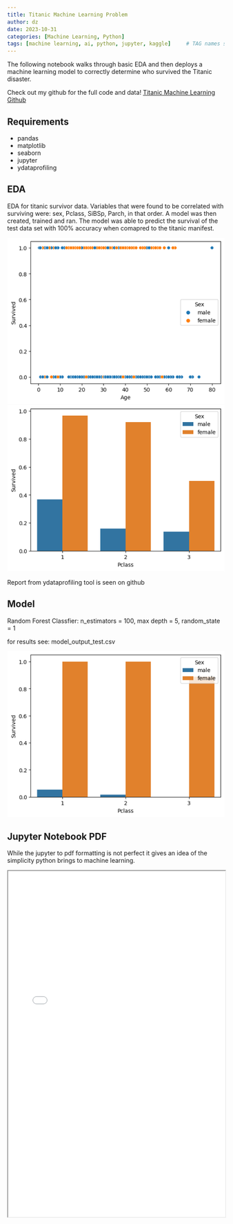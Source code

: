 ```yaml
---
title: Titanic Machine Learning Problem
author: dz  
date: 2023-10-31
categories: [Machine Learning, Python]
tags: [machine learning, ai, python, jupyter, kaggle]     # TAG names should always be lowercase
---
```

The following notebook walks through basic EDA and then deploys a machine learning model to correctly determine who survived the Titanic disaster.  
  
Check out my github for the full code and data! [Titanic Machine Learning Github]("https://github.com/dzauski585/Titanic-Machine-Learning/tree/main")

## Requirements
- pandas
- matplotlib
- seaborn
- jupyter
- ydataprofiling

## EDA
EDA for titanic survivor data. Variables that were found to be correlated with surviving were: sex, Pclass, SiBSp, Parch, in that order. A model was then created, trained and ran. The model was able to predict the survival of the test data set with 100% accuracy when comapred to the titanic manifest. 

![EDA](/assets/img/image.png)
![Train](/assets/img/train.png)

Report from ydataprofiling tool is seen on github

## Model 
Random Forest Classfier: n_estimators = 100, max depth = 5, random_state = 1

for results see: model_output_test.csv



![Output](/assets/img/output.png)

## Jupyter Notebook PDF
While the jupyter to pdf formatting is not perfect it gives an idea of the simplicity python brings to machine learning. 
<iframe width="100%" height="800" src="/assets/pdf/vertopal.com_titanic.pdf">

